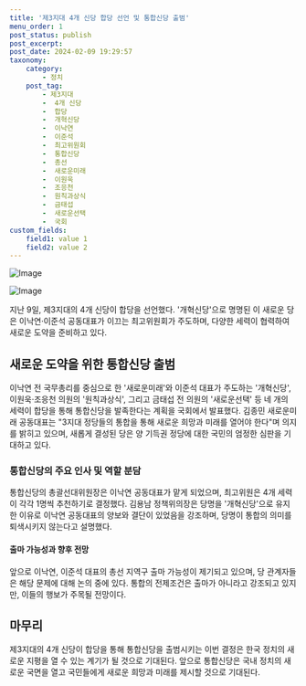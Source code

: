 ```yaml
---
title: '제3지대 4개 신당 합당 선언 및 통합신당 출범'
menu_order: 1
post_status: publish
post_excerpt: 
post_date: 2024-02-09 19:29:57
taxonomy:
    category:
        - 정치
    post_tag:
        - 제3지대
        -  4개 신당
        -  합당
        -  개혁신당
        -  이낙연
        -  이준석
        -  최고위원회
        -  통합신당
        -  총선
        -  새로운미래
        -  이원욱
        -  조응천
        -  원칙과상식
        -  금태섭
        -  새로운선택
        -  국회
custom_fields:
    field1: value 1
    field2: value 2
---
```


![Image](https://imgnews.pstatic.net/image/025/2024/02/09/0003340648_001_20240209175001110.jpg?type=w647)

![Image](https://imgnews.pstatic.net/image/025/2024/02/09/0003340648_002_20240209175001133.jpg?type=w647)

지난 9일, 제3지대의 4개 신당이 합당을 선언했다. '개혁신당'으로 명명된 이 새로운 당은 이낙연·이준석 공동대표가 이끄는 최고위원회가 주도하며, 다양한 세력이 협력하여 새로운 도약을 준비하고 있다.
## 새로운 도약을 위한 통합신당 출범
이낙연 전 국무총리를 중심으로 한 '새로운미래'와 이준석 대표가 주도하는 '개혁신당', 이원욱·조응천 의원의 '원칙과상식', 그리고 금태섭 전 의원의 '새로운선택' 등 네 개의 세력이 합당을 통해 통합신당을 발족한다는 계획을 국회에서 발표했다. 김종민 새로운미래 공동대표는 "3지대 정당들의 통합을 통해 새로운 희망과 미래를 열어야 한다"며 의지를 밝히고 있으며, 새롭게 결성된 당은 양 기득권 정당에 대한 국민의 엄정한 심판을 기대하고 있다.
### 통합신당의 주요 인사 및 역할 분담
통합신당의 총괄선대위원장은 이낙연 공동대표가 맡게 되었으며, 최고위원은 4개 세력이 각각 1명씩 추천하기로 결정했다. 김용남 정책위의장은 당명을 '개혁신당'으로 유지한 이유로 이낙연 공동대표의 양보와 결단이 있었음을 강조하며, 당명이 통합의 의미를 퇴색시키지 않는다고 설명했다.
#### 출마 가능성과 향후 전망
앞으로 이낙연, 이준석 대표의 총선 지역구 출마 가능성이 제기되고 있으며, 당 관계자들은 해당 문제에 대해 논의 중에 있다. 통합의 전제조건은 출마가 아니라고 강조되고 있지만, 이들의 행보가 주목될 전망이다.
## 마무리
제3지대의 4개 신당이 합당을 통해 통합신당을 출범시키는 이번 결정은 한국 정치의 새로운 지평을 열 수 있는 계기가 될 것으로 기대된다. 앞으로 통합신당은 국내 정치의 새로운 국면을 열고 국민들에게 새로운 희망과 미래를 제시할 것으로 기대된다.
